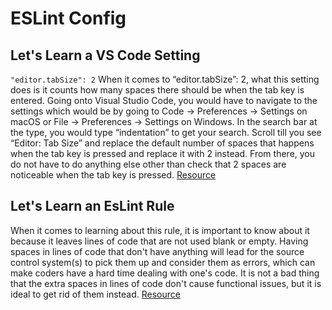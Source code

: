 # ESLint Config
## Let's Learn a VS Code Setting
`"editor.tabSize": 2`
When it comes to “editor.tabSize”: 2, what this setting does is it counts how many spaces there should be when the tab key is entered. Going onto Visual Studio Code, you would have to navigate to the settings which would be by going to Code -> Preferences -> Settings on macOS or File -> Preferences -> Settings on Windows. In the search bar at the type, you would type “indentation” to get your search. Scroll till you see “Editor: Tab Size” and replace the default number of spaces that happens when the tab key is pressed and replace it with 2 instead. From there, you do not have to do anything else other than check that 2 spaces are noticeable when the tab key is pressed.
[Resource](https://www.kindacode.com/article/vs-code-how-to-change-indentation-2-spaces-4-spaces/)
## Let's Learn an EsLint Rule
When it comes to learning about this rule, it is important to know about it because it leaves lines of code that are not used blank or empty. Having spaces in lines of code that don't have anything will lead for the source control system(s) to pick them up and consider them as errors, which can make coders have a hard time dealing with one's code. It is not a bad thing that the extra spaces in lines of code don't cause functional issues, but it is ideal to get rid of them instead.
[Resource](https://eslint.org/docs/rules/no-trailing-spaces)